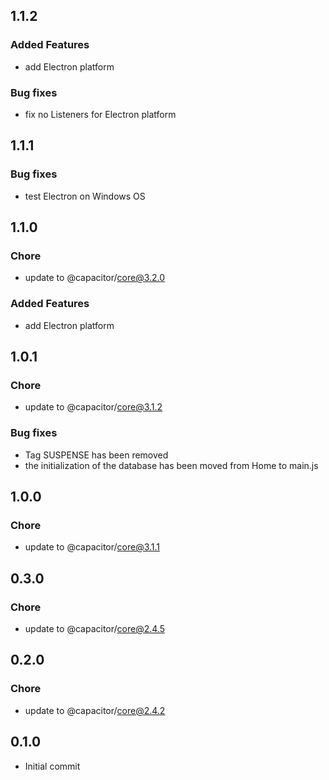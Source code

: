 ## 1.1.2

### Added Features

- add Electron platform

### Bug fixes

- fix no Listeners for Electron platform

## 1.1.1

### Bug fixes

- test Electron on Windows OS

## 1.1.0 

### Chore

- update to @capacitor/core@3.2.0

### Added Features

- add Electron platform

## 1.0.1 

### Chore

- update to @capacitor/core@3.1.2

### Bug fixes

- Tag SUSPENSE has been removed
- the initialization of the database has been moved from Home to main.js

## 1.0.0

### Chore

- update to @capacitor/core@3.1.1

## 0.3.0

### Chore

- update to @capacitor/core@2.4.5

## 0.2.0

### Chore

- update to @capacitor/core@2.4.2

## 0.1.0

- Initial commit
